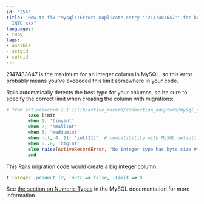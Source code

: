 ```yaml
---
id: '256'
title: 'How to fix "Mysql::Error: Duplicate entry ''2147483647'' for key 3: INSERT
  INTO xxx"'
languages:
- ruby
tags:
- ansible
- setgid
- setuid
---
```

2147483647 is the maximum for an integer column in MySQL, so this error probably means you've exceeded this limit somewhere in your code.

Rails automatically detects the best type for your columns, so be sure to specify the correct limit when creating the column with migrations:


```ruby
# from activerecord-2.1.1/lib/active_record/connection_adapters/mysql_adapter.rb
        case limit
        when 1; 'tinyint'
        when 2; 'smallint'
        when 3; 'mediumint'
        when nil, 4, 11; 'int(11)'  # compatibility with MySQL default
        when 5..8; 'bigint'
        else raise(ActiveRecordError, "No integer type has byte size #{limit}")
        end
```
    

This Rails migration code would create a big integer column:


```ruby
t.integer :product_id, :null => false, :limit => 8
```
    

See [the section on Numeric Types](http://dev.mysql.com/doc/refman/5.1/en/numeric-types.html) in the MySQL documentation for more information.

